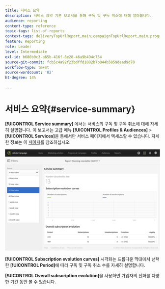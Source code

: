 ```yaml
---
title: 서비스 요약
description: 서비스 요약 기본 보고서를 통해 구독 및 구독 취소에 대해 알아봅니다.
audience: reporting
content-type: reference
topic-tags: list-of-reports
context-tags: deliveryTopUrlReport,main;campaignTopUrlReport,main;programTopUrlReport,main
feature: Reporting
role: Leader
level: Intermediate
exl-id: b680b0c3-a65b-416f-8e28-46a9b494c754
source-git-commit: fcb5c4a92f23bdffd1082b7b044b5859dead9d70
workflow-type: tm+mt
source-wordcount: '82'
ht-degree: 14%

---
```


# 서비스 요약{#service-summary}

**[!UICONTROL Service summary]** 에서는 서비스의 구독 및 구독 취소에 대해 자세히 설명합니다.
이 보고서는 고급 메뉴 **[!UICONTROL Profiles & Audiences]** > **[!UICONTROL Services]**&#x200B;을 통해서만 서비스 페이지에서 액세스할 수 있습니다. 자세한 정보는 이 [페이지](../../audiences/using/monitoring-subscriptions.md#service-reports)를 참조하십시오.

![](assets/service-summary.png)

**[!UICONTROL Subscription evolution curves]** 시각화는 드롭다운 막대에서 선택한 **[!UICONTROL Period]**&#x200B;에 따라 구독 및 구독 취소 수를 자세히 설명합니다.

**[!UICONTROL Overall subscription evolution]**&#x200B;을 사용하면 가입자의 진화를 다양한 기간 동안 볼 수 있습니다.

